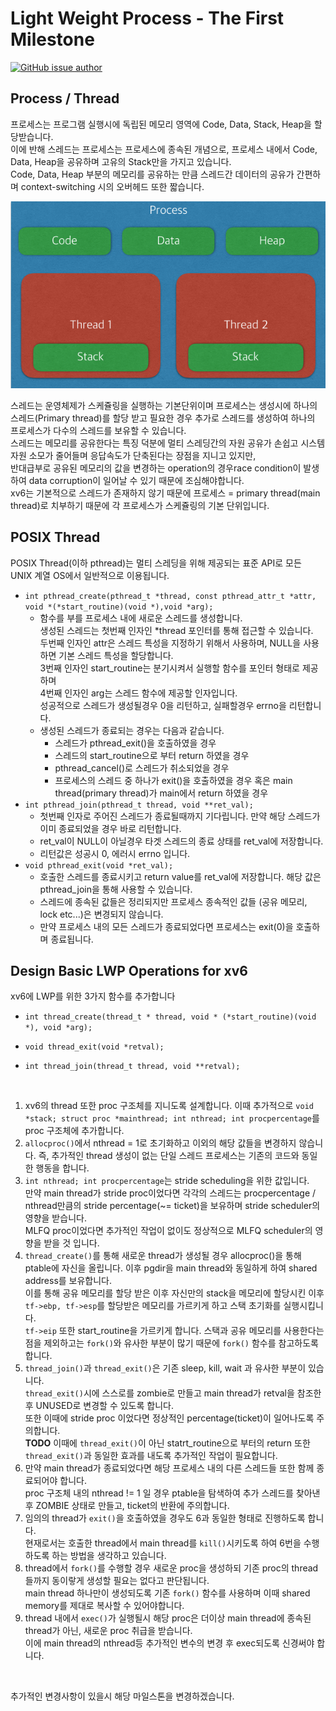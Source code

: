 # Light Weight Process - The First Milestone

[![GitHub issue author](https://img.shields.io/badge/author-Dae%20In%20Lee-blue.svg)](https://hconnect.hanyang.ac.kr/2014004893)

## Process / Thread

프로세스는 프로그램 실행시에 독립된 메모리 영역에 Code, Data, Stack, Heap을 할당받습니다.<br/>
이에 반해 스레드는 프로세스는 프로세스에 종속된 개념으로, 프로세스 내에서 Code, Data, Heap을 공유하며 고유의 Stack만을 가지고 있습니다.<br/>
Code, Data, Heap 부분의 메모리를 공유하는 만큼 스레드간 데이터의 공유가 간편하며 context-switching 시의 오버헤드 또한 짧습니다.<br/>

![PT-5044605](assets/PT.png)

스레드는 운영체제가 스케쥴링을 실행하는 기본단위이며 프로세스는 생성시에 하나의 스레드(Primary thread)를 할당 받고 필요한 경우 추가로 스레드를 생성하여 하나의 프로세스가 다수의 스레드를 보유할 수 있습니다.<br/>
스레드는 메모리를 공유한다는 특징 덕분에 멀티 스레딩간의 자원 공유가 손쉽고 시스템 자원 소모가 줄어들며 응답속도가 단축된다는 장점을 지니고 있지만, <br/>
반대급부로 공유된 메모리의 값을 변경하는 operation의 경우race condition이 발생하여 data corruption이 일어날 수 있기 때문에 조심해야합니다.<br/>
xv6는 기본적으로 스레드가 존재하지 않기 때문에 프로세스 = primary thread(main thread)로 치부하기 때문에 각 프로세스가 스케쥴링의 기본 단위입니다.<br/>



## POSIX Thread

POSIX Thread(이하 pthread)는 멀티 스레딩을 위해 제공되는 표준 API로 모든 UNIX 계열 OS에서 일반적으로 이용됩니다. <br/>

* ``` int pthread_create(pthread_t *thread, const pthread_attr_t *attr, void *(*start_routine)(void *),void *arg); ```
  * 함수를 부를 프로세스 내에 새로운 스레드를 생성합니다.</br>
    생성된 스레드는 첫번째 인자인 *thread 포인터를 통해 접근할 수 있습니다.<br/>
    두번째 인자인 attr은 스레드 특성을 지정하기 위해서 사용하며, NULL을 사용하면 기본 스레드 특성을 할당합니다. <br/>3번째 인자인 start_routine는 분기시켜서 실행할 함수를 포인터 형태로 제공하며<br/>4번째 인자인 arg는 스레드 함수에 제공할 인자입니다.<br/>성공적으로 스레드가 생성될경우 0을 리턴하고, 실패할경우 errno을 리턴합니다.<br/>
  * 생성된 스레드가 종료되는 경우는 다음과 같습니다.<br/>
    * 스레드가 pthread_exit()을 호출하였을 경우<br/>
    * 스레드의 start_routine으로 부터 return 하였을 경우<br/>
    * pthread_cancel()로 스레드가 취소되었을 경우<br/>
    * 프로세스의 스레드 중 하나가 exit()을 호출하였을 경우 혹은 main thread(primary thread)가 main에서 return 하였을 경우<br/>
* ```int pthread_join(pthread_t thread, void **ret_val);```<br/>
  * 첫번째 인자로 주어진 스레드가 종료될때까지 기다립니다. 만약 해당 스레드가 이미 종료되었을 경우 바로 리턴합니다.<br/>
  * ret_val이 NULL이 아닐경우 타겟 스레드의 종료 상태를 ret_val에 저장합니다.<br/>
  * 리턴값은 성공시 0, 에러시 errno 입니다.<br/>
* ```void pthread_exit(void *ret_val);```<br/>
  * 호출한 스레드를 종료시키고 return value를 ret_val에 저장합니다. 해당 값은 pthread_join을 통해 사용할 수 있습니다.<br/>
  * 스레드에 종속된 값들은 정리되지만 프로세스 종속적인 값들 (공유 메모리, lock etc...)은 변경되지 않습니다.<br/>
  * 만약 프로세스 내의 모든 스레드가 종료되었다면 프로세스는 exit(0)을 호출하며 종료됩니다.<br/>


##   Design Basic LWP Operations for xv6

xv6에 LWP를 위한 3가지 함수를 추가합니다<br/>

* `int thread_create(thread_t * thread, void * (*start_routine)(void *), void *arg);`<br/>

* `void thread_exit(void *retval);`<br/>

* `int thread_join(thread_t thread, void **retval);`<br/>

  ​

1. xv6의 thread 또한 proc 구조체를 지니도록 설계합니다. 이때 추가적으로 ```void *stack; struct proc *mainthread; int nthread; int procpercentage```를 proc 구조체에 추가합니다.<br/>
2. `allocproc()`에서 nthread = 1로 초기화하고 이외의 해당 값들을 변경하지 않습니다. 즉, 추가적인 thread 생성이 없는 단일 스레드 프로세스는 기존의 코드와 동일한 행동을 합니다.<br/>
3. `int nthread; int procpercentage`는 stride scheduling을 위한 값입니다. <br/>만약 main thread가 stride proc이었다면 각각의 스레드는 procpercentage / nthread만큼의 stride percentage(~= ticket)을 보유하며 stride scheduler의 영향을 받습니다.<br/>MLFQ proc이었다면 추가적인 작업이 없이도 정상적으로 MLFQ scheduler의 영향을 받을 것 입니다.<br/>
4. `thread_create()`를 통해 새로운 thread가 생성될 경우 allocproc()을 통해 ptable에 자신을 올립니다. 이후 pgdir을 main thread와 동일하게 하여 shared address를 보유합니다.<br/>이를 통해 공유 메모리를 할당 받은 이후 자신만의 stack을 메모리에 할당시킨 이후 `tf->ebp, tf->esp`를 할당받은 메모리를 가르키게 하고 스택 초기화를 실행시킵니다.<br/>`tf->eip` 또한 start_routine을 가르키게 합니다. 스택과 공유 메모리를 사용한다는 점을 제외하고는 `fork()`와 유사한 부분이 많기 때문에 `fork()` 함수를 참고하도록 합니다.<br/>
5. `thread_join()`과 `thread_exit()`은 기존 sleep, kill, wait 과 유사한 부분이 있습니다. <br/>`thread_exit()`시에 스스로를 zombie로 만들고 main thread가 retval을 참조한 후 UNUSED로 변경할 수 있도록 합니다.<br/>또한 이때에 stride proc 이었다면 정상적인 percentage(ticket)이 일어나도록 주의합니다.<br/>**TODO** 이때에 `thread_exit()`이 아닌 statrt_routine으로 부터의 return 또한 `thread_exit()`과 동일한 효과를 내도록 추가적인 작업이 필요합니다.
6. 만약 main thread가 종료되었다면 해당 프로세스 내의 다른 스레드들 또한 함께 종료되어야 합니다.<br/>proc 구조체 내의 nthread != 1 일 경우 ptable을 탐색하여 추가 스레드를 찾아낸 후 ZOMBIE 상태로 만들고, ticket의 반환에 주의합니다.
7. 임의의 thread가 `exit()`을 호출하였을 경우도 6과 동일한 형태로 진행하도록 합니다.<br/>현재로서는 호출한 thread에서 main thread를 `kill()`시키도록 하여 6번을 수행하도록 하는 방법을 생각하고 있습니다.
8. thread에서 `fork()`를 수행할 경우 새로운 proc을 생성하되 기존 proc의 thread들까지 동이랗게 생성할 필요는 없다고 판단됩니다. <br/>main thread 하나만이 생성되도록 기존 `fork()` 함수를 사용하며 이때 shared memory를 제대로 복사할 수 있어야합니다.
9. thread 내에서 `exec()`가 실행될시 해당 proc은 더이상 main thread에 종속된 thread가 아닌, 새로운 proc 취급을 받습니다.<br/>이에 main thread의 nthread등 추가적인 변수의 변경 후 exec되도록 신경써야 합니다.


<br/>

추가적인 변경사항이 있을시 해당 마일스톤을 변경하겠습니다.<br/>